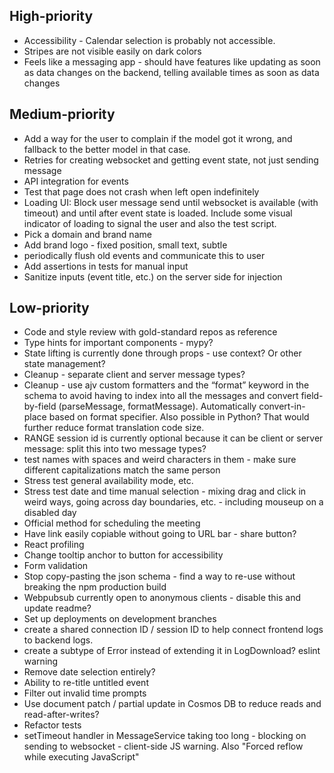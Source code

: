 ## High-priority

* Accessibility - Calendar selection is probably not accessible.
* Stripes are not visible easily on dark colors
* Feels like a messaging app - should have features like updating as soon as data changes on the backend, telling available times as soon as data changes

## Medium-priority

* Add a way for the user to complain if the model got it wrong, and fallback to the better model in that case.
* Retries for creating websocket and getting event state, not just sending message
* API integration for events
* Test that page does not crash when left open indefinitely
* Loading UI: Block user message send until websocket is available (with timeout) and until after event state is loaded. Include some visual indicator of loading to signal the user and also the test script.
* Pick a domain and brand name
* Add brand logo - fixed position, small text, subtle
* periodically flush old events and communicate this to user
* Add assertions in tests for manual input
* Sanitize inputs (event title, etc.) on the server side for injection

## Low-priority

* Code and style review with gold-standard repos as reference
* Type hints for important components - mypy?
* State lifting is currently done through props - use context? Or other state management?
* Cleanup - separate client and server message types?
* Cleanup - use ajv custom formatters and the “format” keyword in the schema to avoid having to index into all the messages and convert field-by-field (parseMessage, formatMessage). Automatically convert-in-place based on format specifier. Also possible in Python? That would further reduce format translation code size.
* RANGE session id is currently optional because it can be client or server message: split this into two message types?
* test names with spaces and weird characters in them - make sure different capitalizations match the same person
* Stress test general availability mode, etc.
* Stress test date and time manual selection - mixing drag and click in weird ways, going across day boundaries, etc. - including mouseup on a disabled day
* Official method for scheduling the meeting
* Have link easily copiable without going to URL bar - share button?
* React profiling
* Change tooltip anchor to button for accessibility
* Form validation
* Stop copy-pasting the json schema - find a way to re-use without breaking the npm production build
* Webpubsub currently open to anonymous clients - disable this and update readme?
* Set up deployments on development branches
* create a shared connection ID / session ID to help connect frontend logs to backend logs.
* create a subtype of Error instead of extending it in LogDownload? eslint warning
* Remove date selection entirely?
* Ability to re-title untitled event
* Filter out invalid time prompts
* Use document patch / partial update in Cosmos DB to reduce reads and read-after-writes?
* Refactor tests
* setTimeout handler in MessageService taking too long - blocking on sending to websocket - client-side JS warning. Also "Forced reflow while executing JavaScript"